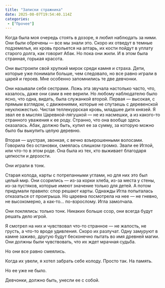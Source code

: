 ```yaml
---
title: "Записки стражника"
date: 2025-08-07T19:54:40.114Z
categories:
 - ["Прочее"]
---
```


Когда была моя очередь стоять в дозоре, я любил наблюдать за ними. Они
были обречены — все мы знали это. Скоро их отведут в темные подземелья,
их кровь прольется на алтарь, их кости пойдут в уплату старого долга,
как говорит Абак. Но пока они жили. И в этом была странная, горькая
красота.

Они выстроили свой хрупкий мирок среди камня и страха. Дети, которые уже
понимали больше, чем следовало, но все равно играли в царей и героев.
Мне особенно запомнились те две девчонки.

Они называли себя сестрами. Ложь эта звучала настолько часто, что,
казалось, даже они сами в нее верили. Но любому наблюдателю было ясно,
что одна, видать, была служанкой второй. Первая — высокая, с прямым
взглядом, с движениями, которые не спутаешь с деревенской неуклюжестью.
Чистая теллекуррская кровь, младшее дитя князей. Я звал ее в мыслях
Царевной-лягушкой — не из насмешки, а из какого-то странного уважения к
ее роду. Странно, что она вообще здесь оказалась. Абак, должно быть,
купил ее за сумму, за которую можно было бы выкупить целую деревню.

Вторая — шустрая, звонкая, с вечно взъерошенными волосами. Говорила без
остановки, смеялась слишком громко. Звали ее Иглой, или что-то в этом
роде. Она была из тех, кто выживает благодаря цепкости и дерзости.

Они играли в тонк.

Старая колода, карты с потрепанными углами, но для них это был целый
мир. Они ссорились — из-за корки хлеба, из-за места у стены, из-за
пустяков, которые имеют значение только для детей. А потом придумали
правило: спор решают карты. Однажды Игла попыталась отказаться от
проигрыша. Но царевна посмотрела на нее — не гневно, не высокомерно, а
как-то... по-взрослому. Игла замолчала.

Они поклялись: только тонк. Никаких больше ссор, они всегда будут решать
дело игрой.

Я смотрел на них и чувствовал что-то странное — не жалость, не грусть, а
что-то вроде удивления. Скоро их разлучат. Одну замуруют в камне заживо,
другую будут бесконечно пытать во имя древней магии. Они должны были
чувствовать, что их ждет мрачная судьба.

Но они все равно смеялись.

Когда их увели, я хотел забрать себе колоду. Просто так. На память.

Но ее уже не было.

Девчонки, должно быть, унесли ее с собой.

